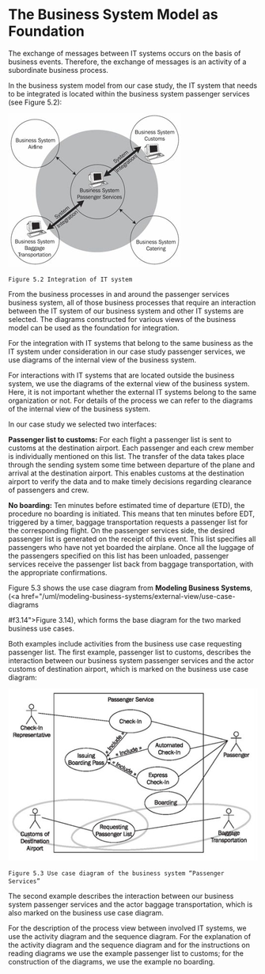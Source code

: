 # The Business System Model as Foundation

The exchange of messages between IT systems occurs on the basis of business events. Therefore, the exchange of messages is an activity of a subordinate business process.

In the business system model from our case study, the IT system that needs to be integrated is located within the business system passenger services (see Figure 5.2):

![Integration](images/Integration.jpg)

	Figure 5.2 Integration of IT system
	
From the business processes in and around the passenger services business system, all of those business processes that require an interaction between the IT system of our business system and other IT systems are selected. The diagrams constructed for various views of the business model can be used as the foundation for integration.

For the integration with IT systems that belong to the same business as the IT system under consideration in our case study passenger services, we use diagrams of the internal view of the business system.

For interactions with IT systems that are located outside the business system, we use the diagrams of the external view of the business system. Here, it is not important whether the external IT systems belong to the same organization or not. For details of the process we can refer to the diagrams of the internal view of the business system.

In our case study we selected two interfaces:

<b>Passenger list to customs:</b> For each flight a passenger list is sent to customs at the destination airport. Each passenger and each crew member is individually mentioned on this list. The transfer of the data takes place through the sending system some time between departure of the plane and arrival at the destination airport. This enables customs at the destination airport to verify the data and to make timely decisions regarding clearance of passengers and crew.

<b>No boarding:</b> Ten minutes before estimated time of departure (ETD), the procedure no boarding is initiated. This means that ten minutes before EDT, triggered by a timer, baggage transportation requests a passenger list for the corresponding flight. On the passenger services side, the desired passenger list is generated on the receipt of this event. This list specifies all passengers who have not yet boarded the airplane. Once all the luggage of the passengers specified on this list has been unloaded, passenger services receive the passenger list back from baggage transportation, with the appropriate confirmations.

Figure 5.3 shows the use case diagram from <b>Modeling Business Systems</b>, (<a href="/uml/modeling-business-systems/external-view/use-case-diagrams

#f3.14">Figure 3.14), which forms the base diagram for the two marked business use cases.

Both examples include activities from the business use case requesting passenger list. The first example, passenger list to customs, describes the interaction between our business system passenger services and the actor customs of destination airport, which is marked on the business use case diagram:

![Passenger](images/Passenger.jpg)

	Figure 5.3 Use case diagram of the business system “Passenger Services”
	
The second example describes the interaction between our business system passenger services and the actor baggage transportation, which is also marked on the business use case diagram.

For the description of the process view between involved IT systems, we use the activity diagram and the sequence diagram. For the explanation of the activity diagram and the sequence diagram and for the instructions on reading diagrams we use the example passenger list to customs; for the construction of the diagrams, we use the example no boarding.
